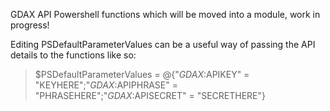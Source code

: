GDAX API Powershell functions which will be moved into a module, work in progress!

Editing PSDefaultParameterValues can be a useful way of passing the API details to the functions like so:

>$PSDefaultParameterValues = @{"*GDAX*:APIKEY" = "KEYHERE";"*GDAX*:APIPHRASE" = "PHRASEHERE";"*GDAX*:APISECRET" = "SECRETHERE"}